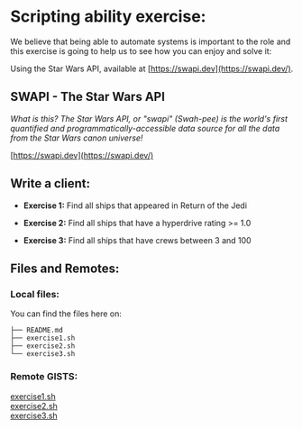 # Scripting ability exercise:


We believe that being able to automate systems is important to the role and this exercise is going to help us to see how you can enjoy and solve it:

Using the Star Wars API, available at [https://swapi.dev](https://swapi.dev/).




## SWAPI - The Star Wars API

*What is this? The Star Wars API, or "swapi" (Swah-pee) is the world's first quantified and programmatically-accessible data source for all the data from the Star Wars canon universe!*

[https://swapi.dev](https://swapi.dev/)


## Write a client:

- **Exercise 1:** Find all ships that appeared in Return of the Jedi

- **Exercise 2:** Find all ships that have a hyperdrive rating >= 1.0

- **Exercise 3:** Find all ships that have crews between 3 and 100


## Files and Remotes:

### Local files:

You can find the files here on:

```
├── README.md
├── exercise1.sh
├── exercise2.sh
└── exercise3.sh
```

### Remote GISTS:

[exercise1.sh](https://gist.github.com/yoplait/cc888b32a0eb1e9ca5c60f8a193ebf82) \
[exercise2.sh](https://gist.github.com/yoplait/becbefa04958e2e1dd1ac919b6c53733) \
[exercise3.sh](https://gist.github.com/yoplait/bc7d9f4c8bdf3eb376e280cdeb6a80ca) 
